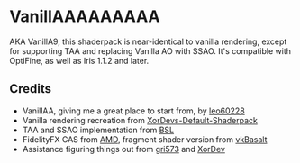 # VanillAAAAAAAAA
AKA VanillA9, this shaderpack is near-identical to vanilla rendering, except for supporting TAA and replacing Vanilla AO with SSAO. It's compatible with OptiFine, as well as Iris 1.1.2 and later.

## Credits
* VanillAA, giving me a great place to start from, by [leo60228](https://github.com/leo60228/VanillAA-Shaders) 
* Vanilla rendering recreation from [XorDevs-Default-Shaderpack](https://github.com/XorDev/XorDevs-Default-Shaderpack)
* TAA and SSAO implementation from [BSL](https://bitslablab.com/bslshaders/)
* FidelityFX CAS from [AMD](https://github.com/GPUOpen-Effects/FidelityFX-CAS), fragment shader version from [vkBasalt](https://github.com/DadSchoorse/vkBasalt)
* Assistance figuring things out from [gri573](https://github.com/gri573) and [XorDev](https://github.com/XorDev)
